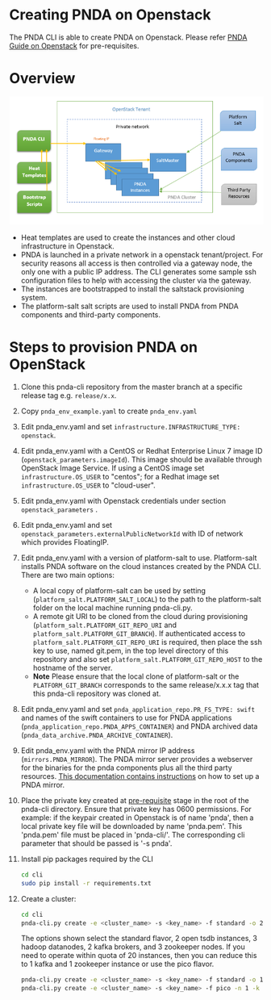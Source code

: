 # Creating PNDA on Openstack
The PNDA CLI is able to create PNDA on Openstack. 
Please refer [PNDA Guide on Openstack](https://github.com/pndaproject/pnda-guide/blob/master/provisioning/openstack/PREPARE.md) for pre-requisites.

# Overview

![](images/pnda-openstack-overview.png)

- Heat templates are used to create the instances and other cloud infrastructure in Openstack.
- PNDA is launched in a private network in a openstack tenant/project. For security reasons all access is then controlled via a gateway node, the only one with a public IP address. The CLI generates some sample ssh configuration files to help with accessing the cluster via the gateway.
- The instances are bootstrapped to install the saltstack provisioning system.
- The platform-salt salt scripts are used to install PNDA from PNDA components and third-party components.

# Steps to provision PNDA on OpenStack

1. Clone this pnda-cli repository from the master branch at a specific release tag e.g. `release/x.x`.

2. Copy ```pnda_env_example.yaml``` to create ```pnda_env.yaml```

3. Edit pnda_env.yaml and set `infrastructure.INFRASTRUCTURE_TYPE: openstack`.

4. Edit pnda_env.yaml with a CentOS or Redhat Enterprise Linux 7 image ID (`openstack_parameters.imageId`). This image should be available through OpenStack Image Service. If using a CentOS image set `infrastructure.OS_USER` to "centos"; for a Redhat image set `infrastructure.OS_USER` to "cloud-user".

5. Edit pnda_env.yaml with Openstack credentials under section `openstack_parameters` .

6. Edit pnda_env.yaml and set `openstack_parameters.externalPublicNetworkId` with ID of network which provides FloatingIP.

7. Edit pnda_env.yaml with a version of platform-salt to use. Platform-salt installs PNDA software on the cloud instances created by the PNDA CLI. There are two main options:
   - A local copy of platform-salt can be used by setting (`platform_salt.PLATFORM_SALT_LOCAL`) to the path to the platform-salt folder on the local machine running pnda-cli.py.
   - A remote git URI to be cloned from the cloud during provisioning (`platform_salt.PLATFORM_GIT_REPO_URI` and `platform_salt.PLATFORM_GIT_BRANCH`). If authenticated access to `platform_salt.PLATFORM_GIT_REPO_URI` is required, then place the ssh key to use, named git.pem, in the top level directory of this repository and also set `platform_salt.PLATFORM_GIT_REPO_HOST` to the hostname of the server.
   - **Note** Please ensure that the local clone of platform-salt or the `PLATFORM_GIT_BRANCH` corresponds to the same release/x.x.x tag that this pnda-cli repository was cloned at.

8. Edit pnda_env.yaml and set `pnda_application_repo.PR_FS_TYPE: swift` and names of the swift containers to use for PNDA applications (`pnda_application_repo.PNDA_APPS_CONTAINER`) and PNDA archived data (`pnda_data_archive.PNDA_ARCHIVE_CONTAINER`).

9. Edit pnda_env.yaml with the PNDA mirror IP address (`mirrors.PNDA_MIRROR`). The PNDA mirror server provides a webserver for the binaries for the pnda components plus all the third party resources. [This documentation contains instructions](https://github.com/pndaproject/pnda/blob/develop/CREATING_PNDA.md) on how to set up a PNDA mirror.

10. Place the private key created at [pre-requisite](https://github.com/pndaproject/pnda-guide/blob/master/provisioning/openstack/PREPARE.md) stage in the root of the pnda-cli directory. Ensure that private key has 0600 permissions.
    For example: if the keypair created in Openstack is of name 'pnda', then a local private key file will be downloaded by name 'pnda.pem'.
    This 'pnda.pem' file must be placed in 'pnda-cli/'.
    The corresponding cli parameter that should be passed is '-s pnda'.

11. Install pip packages required by the CLI 
    ```sh
    cd cli
    sudo pip install -r requirements.txt
    ```
    
12. Create a cluster:
    ```sh
    cd cli
    pnda-cli.py create -e <cluster_name> -s <key_name> -f standard -o 2 -n 3 -k 2 -z 3
    ``` 
    The options shown select the standard flavor, 2 open tsdb instances, 3 hadoop datanodes, 2 kafka brokers, and 3 zookeeper nodes. If you need to operate within quota of 20 instances, then you can reduce this to 1 kafka and 1 zookeeper instance or use the pico flavor.
    ```sh
    pnda-cli.py create -e <cluster_name> -s <key_name> -f standard -o 1 -n 1 -k 1 -z 1
    pnda-cli.py create -e <cluster_name> -s <key_name> -f pico -n 1 -k 1
    ```
